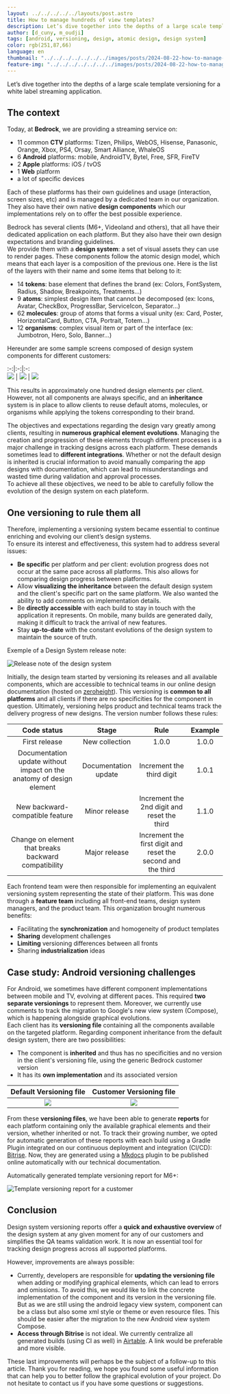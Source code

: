 ```yaml
---
layout: ../../../../../layouts/post.astro
title: How to manage hundreds of view templates?
description: Let’s dive together into the depths of a large scale template versioning for a white label streaming application.
author: [d_cuny, m_oudji]
tags: [android, versioning, design, atomic design, design system]
color: rgb(251,87,66)
language: en
thumbnail: "../../../../../../../images/posts/2024-08-22-how-to-manage-hundreds-of-templates/thumbnail.png"
feature-img: "../../../../../../../images/posts/2024-08-22-how-to-manage-hundreds-of-templates/thumbnail.png"
---
```

Let’s dive together into the depths of a large scale template versioning for a white label streaming application.

## The context

Today, at **Bedrock**, we are providing a streaming service on:
- 11 common **CTV** platforms: Tizen, Philips, WebOS, Hisense, Panasonic, Orange, Xbox, PS4, Orsay, Smart Alliance, WhaleOS
- 6 **Android** platforms: mobile, AndroidTV, Bytel, Free, SFR, FireTV
- 2 **Apple** platforms: iOS / tvOS
- 1 **Web** platform
- a lot of specific devices

Each of these platforms has their own guidelines and usage (interaction, screen sizes, etc) and is managed by a dedicated team in our organization. They also have their own native **design components** which our implementations rely on to offer the best possible experience.  

Bedrock has several clients (M6+, Videoland and others), that all have their dedicated application on each platform. But they also have their own design expectations and branding guidelines.  
We provide them with a **design system**: a set of visual assets they can use to render pages. These components follow the atomic design model, which means that each layer is a composition of the previous one. Here is the list of the layers with their name and some items that belong to it: 
- 14 **tokens**: base element that defines the brand (ex: Colors, FontSystem, Radius, Shadow, Breakpoints, Treatments...)
- 9 **atoms**: simplest design item that cannot be decomposed (ex: Icons, Avatar, CheckBox, ProgressBar, ServiceIcon, Separator...)
- 62 **molecules**: group of atoms that forms a visual unity (ex: Card, Poster, HorizontalCard, Button, CTA, Portrait, Totem...)
- 12 **organisms**: complex visual item or part of the interface (ex: Jumbotron, Hero, Solo, Banner...)

Hereunder are some sample screens composed of design system components for different customers: 

:-:|:-:|:-:  
![](../../../../../../../images/posts/2024-08-22-how-to-manage-hundreds-of-templates/home-m6plus.png) | ![](../../../../../../../images/posts/2024-08-22-how-to-manage-hundreds-of-templates/home-videoland.png) | ![](../../../../../../../images/posts/2024-08-22-how-to-manage-hundreds-of-templates/home-rtlhu.png)  

This results in approximately one hundred design elements per client. However, not all components are always specific, and an **inheritance** system is in place to allow clients to reuse default atoms, molecules, or organisms while applying the tokens corresponding to their brand.  

The objectives and expectations regarding the design vary greatly among clients, resulting in **numerous graphical element evolutions**. Managing the creation and progression of these elements through different processes is a major challenge in tracking designs across each platform. These demands sometimes lead to **different integrations**. Whether or not the default design is inherited is crucial information to avoid manually comparing the app designs with documentation, which can lead to misunderstandings and wasted time during validation and approval processes.  
To achieve all these objectives, we need to be able to carefully follow the evolution of the design system on each plateform.  

## One versioning to rule them all 

Therefore, implementing a versioning system became essential to continue enriching and evolving our client’s design systems.  
To ensure its interest and effectiveness, this system had to address several issues:
- **Be specific** per platform and per client: evolution progress does not occur at the same pace across all platforms. This also allows for comparing design progress between platforms.  
- Allow **visualizing the inheritance** between the default design system and the client's specific part on the same platform. We also wanted the ability to add comments on implementation details.  
- Be **directly accessible** with each build to stay in touch with the application it represents. On mobile, many builds are generated daily, making it difficult to track the arrival of new features.  
- Stay **up-to-date** with the constant evolutions of the design system to maintain the source of truth.

Exemple of a Design System release note:

![Release note of the design system](../../../../../../../images/posts/2024-08-22-how-to-manage-hundreds-of-templates/design-release-note.png)  
 
Initially, the design team started by versioning its releases and all available components, which are accessible to technical teams in our online design documentation (hosted on [zeroheight](https://zeroheight.com/)). This versioning is **common to all platforms** and all clients if there are no specificities for the component in question. Ultimately, versioning helps product and technical teams track the delivery progress of new designs. The version number follows these rules:

Code status | Stage | Rule | Example  
:-:|:-:|:-:|:-:  
First release | New collection | 1.0.0 | 1.0.0  
Documentation update without impact on the anatomy of design element | Documentation update | Increment the third digit | 1.0.1  
New backward-compatible feature | Minor release | Increment the 2nd digit and reset the third | 1.1.0  
Change on element that breaks backward compatibility | Major release | Increment the first digit and reset the second and the third | 2.0.0  

Each frontend team were then responsible for implementing an equivalent versioning system representing the state of their platform. This was done through a **feature team** including all front-end teams, design system managers, and the product team. This organization brought numerous benefits:
- Facilitating the **synchronization** and homogeneity of product templates
- **Sharing** development challenges
- **Limiting** versioning differences between all fronts
- Sharing **industrialization** ideas

## Case study: Android versioning challenges

For Android, we sometimes have different component implementations between mobile and TV, evolving at different paces. This required **two separate versionings** to represent them. Moreover, we currently use comments to track the migration to Google's new view system (Compose), which is happening alongside graphical evolutions.  
Each client has its **versioning file** containing all the components available on the targeted platform. Regarding component inheritance from the default design system, there are two possibilities:
- The component is **inherited** and thus has no specificities and no version in the client's versioning file, using the generic Bedrock customer version
- It has its **own implementation** and its associated version

Default Versioning file | Customer Versioning file  
:-------------------------:|:-------------------------:  
![](../../../../../../../images/posts/2024-08-22-how-to-manage-hundreds-of-templates/versioning-file-default.png) | ![](../../../../../../../images/posts/2024-08-22-how-to-manage-hundreds-of-templates/versioning-file-customer.png)  
              
From these **versioning files**, we have been able to generate **reports** for each platform containing only the available graphical elements and their version, whether inherited or not. To track their growing number, we opted for automatic generation of these reports with each build using a Gradle Plugin integrated on our continuous deployment and integration (CI/CD): [Bitrise](https://bitrise.io/). Now, they are generated using a [Mkdocs](https://www.mkdocs.org/) plugin to be published online automatically with our technical documentation.

Automatically generated template versioning report for M6+:

![Template versioning report for a customer](../../../../../../../images/posts/2024-08-22-how-to-manage-hundreds-of-templates/template-versioning-report.png)  

## Conclusion

Design system versioning reports offer a **quick and exhaustive overview** of the design system at any given moment for any of our customers and simplifies the QA teams validation work. It is now an essential tool for tracking design progress across all supported platforms.

However, improvements are always possible:
- Currently, developers are responsible for **updating the versioning file** when adding or modifying graphical elements, which can lead to errors and omissions. To avoid this, we would like to link the concrete implementation of the component and its version in the versioning file. But as we are still using the android legacy view system, component can be a class but also some xml style or theme or even resource files. This should be easier after the migration to the new Android view system Compose.
- **Access through Bitrise** is not ideal. We currently centralize all generated builds (using CI as well) in [Airtable](https://www.airtable.com/). A link would be preferable and more visible.  

These last improvements will perhaps be the subject of a follow-up to this article. Thank you for reading, we hope you found some useful information that can help you to better follow the graphical evolution of your project. Do not hesitate to contact us if you have some questions or suggestions. 

